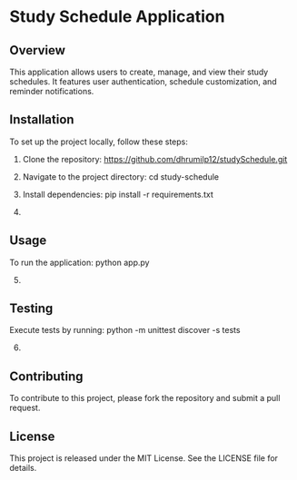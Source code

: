 # Study Schedule Application

## Overview
This application allows users to create, manage, and view their study schedules. It features user authentication, schedule customization, and reminder notifications.

## Installation
To set up the project locally, follow these steps:

1. Clone the repository: https://github.com/dhrumilp12/studySchedule.git
2. Navigate to the project directory: cd study-schedule
3. Install dependencies: pip install -r requirements.txt
   
4. 
## Usage
To run the application: python app.py

5.
## Testing
Execute tests by running:
python -m unittest discover -s tests

6.
## Contributing
To contribute to this project, please fork the repository and submit a pull request.

## License
This project is released under the MIT License. See the LICENSE file for details.



